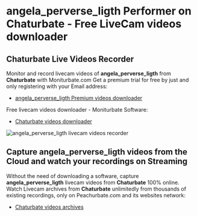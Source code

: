# angela_perverse_ligth Performer on Chaturbate - Free LiveCam videos downloader

## Chaturbate Live Videos Recorder

Monitor and record livecam videos of **angela_perverse_ligth** from **Chaturbate** with Moniturbate.com
Get a premium trial for free by just and only registering with your Email address:
* [angela_perverse_ligth Premium videos downloader](https://moniturbate.com/request-demo-licence-key.html)

Free livecam videos downloader - Moniturbate Software:
* [Chaturbate videos downloader](https://moniturbate.com/moniturbate-download-software.html)

![angela_perverse_ligth livecam videos recorder](https://peachurnet.com/templates/moniturbate-software.png)


## Capture angela_perverse_ligth videos from the Cloud and watch your recordings on Streaming

Without the need of downloading a software, capture **angela_perverse_ligth** livecam videos from **Chaturbate** 100% online.
Watch Livecam archives from **Chaturbate** unlimitedly from thousands of existing recordings, only on Peachurbate.com and its websites network:
* [Chaturbate videos archives](https://peachurnet.com/)